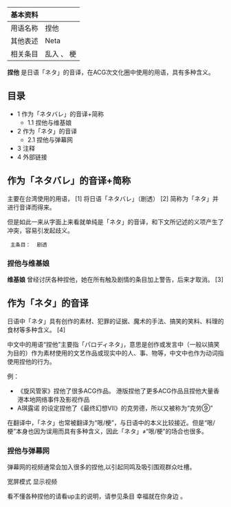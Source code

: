 |  **基本资料**  ||
|---|---|
|用语名称  |  捏他   |
|其他表述  |  Neta   |
|相关条目  |  乱入  、  梗   |
  
**捏他** 是日语「ネタ」的音译，在ACG次文化圈中使用的用语，具有多种含义。

##  目录

  * 1  作为「ネタバレ」的音译+简称 
    * 1.1  捏他与维基娘 
  * 2  作为「ネタ」的音译 
    * 2.1  捏他与弹幕网 
  * 3  注释 
  * 4  外部链接 

##  作为「ネタバレ」的音译+简称

主要在台湾使用的用语，  [1]  将日语「ネタバレ」（剧透）  [2]  简称为「ネタ」并进行音译而得来。

但是如此一来从字面上来看就单纯是「ネタ」的音译，和下文所记述的义项产生了冲突，容易引发起歧义。

     主条目：  剧透 

###  捏他与维基娘

**维基娘** 曾经讨厌各种捏他，她在所有触及剧情的条目加上警告，后来才取消。  [3]

##  作为「ネタ」的音译

日语中「ネタ」具有创作的素材、犯罪的证据、魔术的手法、搞笑的笑料、料理的食材等多种含义。  [4]

中文中的用语“捏他”主要指「パロディネタ」，意思是创作或发言中（一般以搞笑为目的）作为素材使用的文艺作品或现实中的人、事、物等，中文中也作为动词指使用捏他的行为。

例：

  * 《旋风管家》捏他了很多ACG作品。  港版捏他了更多ACG作品且捏他大量香港本地网络事件及影视作品 
  * A琪露诺  的设定捏他了《最终幻想VII》的克劳德，所以又被称为“克劳⑨” 

在翻译中，「ネタ」也常被翻译为“哏/梗”，与日语中的本义比较接近。但是“哏/梗”本身也因为误用而具有多种含义，因此「ネタ」≠“哏/梗”的场合也很多。

###  捏他与弹幕网

弹幕网的视频通常会加入很多的捏他,以引起同鸣及吸引围观群众吐槽。

宽屏模式  显示视频

看不懂各种捏他的请看up主的说明，请参见条目  幸福就在你身边  。